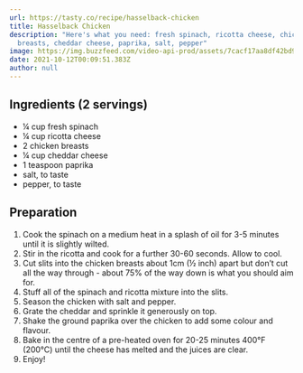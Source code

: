 ```yaml
---
url: https://tasty.co/recipe/hasselback-chicken
title: Hasselback Chicken
description: "Here's what you need: fresh spinach, ricotta cheese, chicken
  breasts, cheddar cheese, paprika, salt, pepper"
image: https://img.buzzfeed.com/video-api-prod/assets/7cacf17aa8df42bd93f699c9a08e11ef/BFV6146_Hasselback_Chicken_Thumb_A.jpg
date: 2021-10-12T00:09:51.383Z
author: null
---
```

## Ingredients (2 servings)

* ¼ cup fresh spinach
* ¼ cup ricotta cheese
* 2 chicken breasts
* ¼ cup cheddar cheese
* 1 teaspoon paprika
* salt, to taste
* pepper, to taste

## Preparation

1. Cook the spinach on a medium heat in a splash of oil for 3-5 minutes until it is slightly wilted.
2. Stir in the ricotta and cook for a further 30-60 seconds. Allow to cool.
3. Cut slits into the chicken breasts about 1cm (½ inch) apart but don’t cut all the way through - about 75% of the way down is what you should aim for.
4. Stuff all of the spinach and ricotta mixture into the slits.
5. Season the chicken with salt and pepper.
6. Grate the cheddar and sprinkle it generously on top.
7. Shake the ground paprika over the chicken to add some colour and flavour.
8. Bake in the centre of a pre-heated oven for 20-25 minutes 400°F (200°C) until the cheese has melted and the juices are clear.
9. Enjoy!
